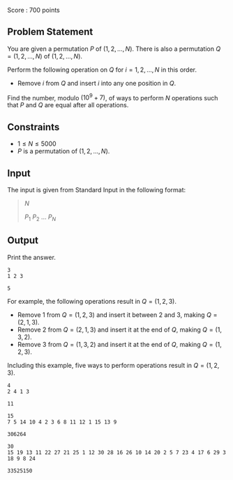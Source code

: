 Score : $700$ points

## Problem Statement

You are given a permutation $P$ of $(1,2,\dots,N)$. There is also a permutation $Q=(1,2,\dots,N)$ of $(1,2,\dots,N)$.

Perform the following operation on $Q$ for $i=1,2,\dots,N$ in this order.

- Remove $i$ from $Q$ and insert $i$ into any one position in $Q$.

Find the number, modulo $(10^9+7)$, of ways to perform $N$ operations such that $P$ and $Q$ are equal after all operations.

## Constraints

- $1 \le N \le 5000$
- $P$ is a permutation of $(1,2,\dots,N)$.

## Input

The input is given from Standard Input in the following format:

> $N$
> 
> $P_1$ $P_2$ $\dots$ $P_N$

## Output

Print the answer.

```input1
3
1 2 3
```

```output1
5
```

For example, the following operations result in $Q = (1,2,3)$.

- Remove $1$ from $Q=(1,2,3)$ and insert it between $2$ and $3$, making $Q = (2,1,3)$.
- Remove $2$ from $Q=(2,1,3)$ and insert it at the end of $Q$, making $Q = (1,3,2)$.
- Remove $3$ from $Q=(1,3,2)$ and insert it at the end of $Q$, making $Q = (1,2,3)$.

Including this example, five ways to perform operations result in $Q=(1,2,3)$.

```input2
4
2 4 1 3
```

```output2
11
```

```input3
15
7 5 14 10 4 2 3 6 8 11 12 1 15 13 9
```

```output3
306264
```

```input4
30
15 19 13 11 22 27 21 25 1 12 30 28 16 26 10 14 20 2 5 7 23 4 17 6 29 3 18 9 8 24
```

```output4
33525150
```